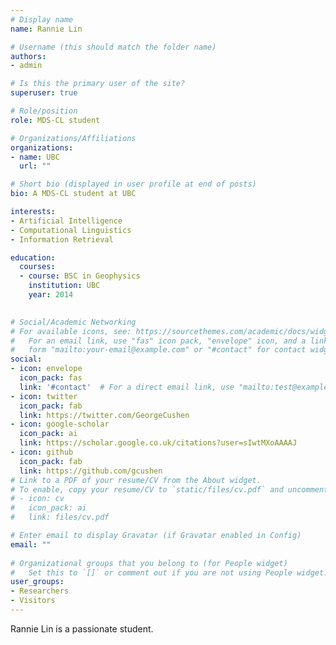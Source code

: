 ```yaml
---
# Display name
name: Rannie Lin

# Username (this should match the folder name)
authors:
- admin

# Is this the primary user of the site?
superuser: true

# Role/position
role: MDS-CL student

# Organizations/Affiliations
organizations:
- name: UBC
  url: ""

# Short bio (displayed in user profile at end of posts)
bio: A MDS-CL student at UBC

interests:
- Artificial Intelligence
- Computational Linguistics
- Information Retrieval

education:
  courses:
  - course: BSC in Geophysics
    institution: UBC
    year: 2014
  

# Social/Academic Networking
# For available icons, see: https://sourcethemes.com/academic/docs/widgets/#icons
#   For an email link, use "fas" icon pack, "envelope" icon, and a link in the
#   form "mailto:your-email@example.com" or "#contact" for contact widget.
social:
- icon: envelope
  icon_pack: fas
  link: '#contact'  # For a direct email link, use "mailto:test@example.org".
- icon: twitter
  icon_pack: fab
  link: https://twitter.com/GeorgeCushen
- icon: google-scholar
  icon_pack: ai
  link: https://scholar.google.co.uk/citations?user=sIwtMXoAAAAJ
- icon: github
  icon_pack: fab
  link: https://github.com/gcushen
# Link to a PDF of your resume/CV from the About widget.
# To enable, copy your resume/CV to `static/files/cv.pdf` and uncomment the lines below.  
# - icon: cv
#   icon_pack: ai
#   link: files/cv.pdf

# Enter email to display Gravatar (if Gravatar enabled in Config)
email: ""
  
# Organizational groups that you belong to (for People widget)
#   Set this to `[]` or comment out if you are not using People widget.  
user_groups:
- Researchers
- Visitors
---
```


Rannie Lin is a passionate student.
